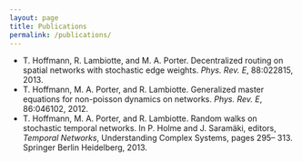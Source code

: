 ```yaml
---
layout: page
title: Publications
permalink: /publications/
---
```


* T. Hoffmann, R. Lambiotte, and M. A. Porter. Decentralized routing on spatial networks with stochastic edge weights. *Phys. Rev. E*, 88:022815, 2013.
* T. Hoffmann, M. A. Porter, and R. Lambiotte. Generalized master equations for non-poisson dynamics on networks. *Phys. Rev. E*, 86:046102, 2012.
* T. Hoffmann, M. A. Porter, and R. Lambiotte. Random walks on stochastic temporal networks. In P. Holme and J. Saramäki, editors, *Temporal Networks*, Understanding Complex Systems, pages 295– 313. Springer Berlin Heidelberg, 2013.
